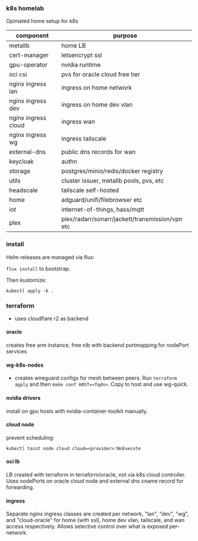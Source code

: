### k8s homelab

Opiniated home setup for k8s

| component             | purpose                                               |
|---                    |---                                                    |
| metallb               | home LB                                               |
| cert-manager          | letsencrypt ssl                                       |
| gpu-operator          | nvidia runtime                                        |
| oci csi               | pvs for oracle cloud free tier                        |
| nginx ingress lan     | ingress on home network                               |
| nginx ingress dev     | ingress on home dev vlan                              |
| nginx ingress cloud   | ingress wan                                           |
| nginx ingress wg      | ingress tailscale                                     |
| external-dns          | public dns records for wan                            |
| keycloak              | authn                                                 |
| storage               | postgres/minio/redis/docker registry                  |
| utils                 | cluster issuer, metallb pools, pvs, etc               |
| headscale             | tailscale self-hosted                                 |
| home                  | adguard/unifi/filebrowser etc                         |
| iot                   | internet-of-things, hass/mqtt                         |
| plex                  | plex/radarr/sonarr/jackett/transmission/vpn etc       |

### install

Helm releases are managed via flux:

`flux install` to bootstrap.

Then kustomize:

`kubectl apply -k .`

### terraform

* uses cloudflare r2 as backend

#### oracle

creates free arm instance, free nlb with backend portmapping for nodePort
services

#### wg-k8s-nodes

* creates wireguard configs for mesh between peers.
Run `terraform apply` and then `make conf HOST=<fqdn>`. Copy to host and use
wg-quick.

#### nvidia drivers

install on gpu hosts with nvidia-container-toolkit manually.

#### cloud node

prevent scheduling:

```
kubectl taint node cloud cloud=<provider>:NoExecute
```

#### oci lb

LB created with terraform in terraform/oracle, not via k8s cloud controller.
Uses nodePorts on oracle cloud node and external dns cname record for
forwarding.

#### ingress

Separate nginx ingress classes are created per network, "lan", "dev", "wg", and
"cloud-oracle" for home (with ssl), home dev vlan, tailscale, and wan access
respectively. Allows selective control over what is exposed per-network.

